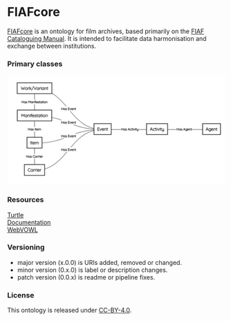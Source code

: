 # FIAFcore

[FIAFcore](https://fiafcore.org/) is an ontology for film archives, based primarily on the [FIAF Cataloguing Manual](https://www.fiafnet.org/pages/E-Resources/Cataloguing-Manual.html). It is intended to facilitate data harmonisation and exchange between institutions.

### Primary classes

![''](https://raw.githubusercontent.com/FIAF/FIAFcore-docs/a9906da62aa77949984b50befeceae73f0b0a238/primary_class_diagram.png)

### Resources

[Turtle](https://raw.githubusercontent.com/FIAF/FIAFcore/main/FIAFcore.ttl)     
[Documentation](https://fiafcore.org/)      
[WebVOWL](https://service.tib.eu/webvowl/#iri=https://raw.githubusercontent.com/FIAF/FIAFcore/main/FIAFcore.ttl)

### Versioning

-   major version (x.0.0) is URIs added, removed or changed.
-   minor version (0.x.0) is label or description changes.
-   patch version (0.0.x) is readme or pipeline fixes.

### License

This ontology is released under [CC-BY-4.0](https://creativecommons.org/licenses/by/4.0/legalcode).

